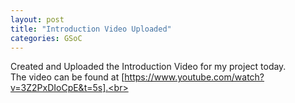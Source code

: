 ```yaml
---
layout: post
title: "Introduction Video Uploaded"
categories: GSoC
---
```


Created and Uploaded the Introduction Video for my project today.<br> 
The video can be found at [https://www.youtube.com/watch?v=3Z2PxDIoCpE&t=5s].<br>

